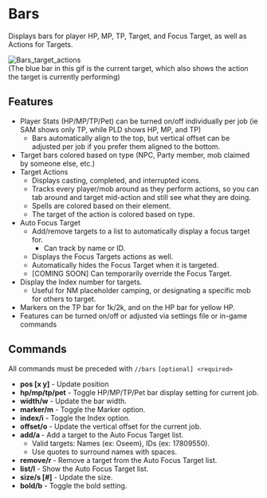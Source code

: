 # Bars
Displays bars for player HP, MP, TP, Target, and Focus Target, as well as Actions for Targets.  

![Bars_target_actions](https://github.com/user-attachments/assets/c6d239db-4483-4272-8cbb-068706223b6a)  
(The blue bar in this gif is the current target, which also shows the action the target is currently performing)
## Features
- Player Stats (HP/MP/TP/Pet) can be turned on/off individually per job (ie SAM shows only TP, while PLD shows HP, MP, and TP)
  - Bars automatically align to the top, but vertical offset can be adjusted per job if you prefer them aligned to the bottom.
- Target bars colored based on type (NPC, Party member, mob claimed by someone else, etc.)
- Target Actions
  - Displays casting, completed, and interrupted icons.
  - Tracks every player/mob around as they perform actions, so you can tab around and target mid-action and still see what they are doing.
  - Spells are colored based on their element.
  - The target of the action is colored based on type.
- Auto Focus Target
  - Add/remove targets to a list to automatically display a focus target for.
    - Can track by name or ID.
  - Displays the Focus Targets actions as well.
  - Automatically hides the Focus Target when it is targeted.
  - [COMING SOON] Can temporarily override the Focus Target.
- Display the Index number for targets.
  - Useful for NM placeholder camping, or designating a specific mob for others to target.
- Markers on the TP bar for 1k/2k, and on the HP bar for yellow HP.
- Features can be turned on/off or adjusted via settings file or in-game commands

## Commands
All commands must be preceded with `//bars`
`[optional] <required>`
 - **pos [x y]** - Update position
 - **hp/mp/tp/pet** - Toggle HP/MP/TP/Pet bar display setting for current job.
 - **width/w** - Update the bar width.
 - **marker/m** - Toggle the Marker option.
 - **index/i** - Toggle the Index option.
 - **offset/o** - Update the vertical offset for the current job.
 - **add/a <target>** - Add a target to the Auto Focus Target list.
   - Valid targets: Names (ex: Oseem), IDs (ex: 17809550).
   - Use quotes to surround names with spaces.
 - **remove/r <target>** - Remove a target from the Auto Focus Target list.
 - **list/l** - Show the Auto Focus Target list.
 - **size/s [#]** - Update the size.
 - **bold/b** - Toggle the bold setting.
